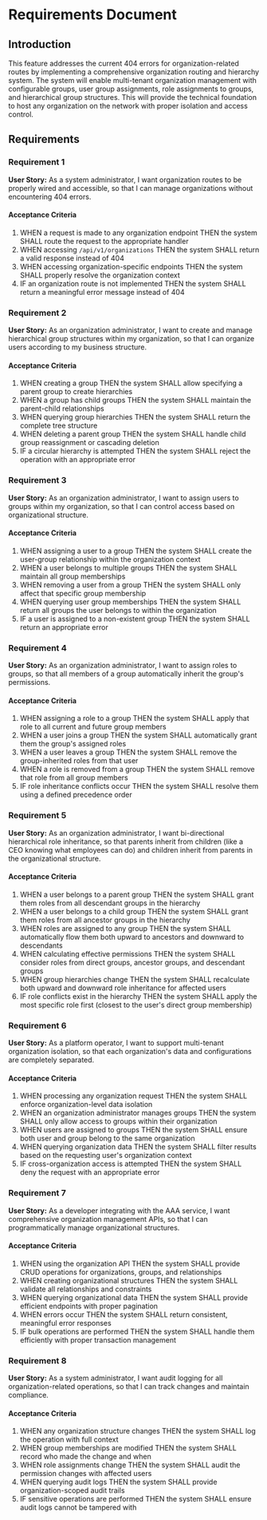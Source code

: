 # Requirements Document

## Introduction

This feature addresses the current 404 errors for organization-related routes by implementing a comprehensive organization routing and hierarchy system. The system will enable multi-tenant organization management with configurable groups, user group assignments, role assignments to groups, and hierarchical group structures. This will provide the technical foundation to host any organization on the network with proper isolation and access control.

## Requirements

### Requirement 1

**User Story:** As a system administrator, I want organization routes to be properly wired and accessible, so that I can manage organizations without encountering 404 errors.

#### Acceptance Criteria

1. WHEN a request is made to any organization endpoint THEN the system SHALL route the request to the appropriate handler
2. WHEN accessing `/api/v1/organizations` THEN the system SHALL return a valid response instead of 404
3. WHEN accessing organization-specific endpoints THEN the system SHALL properly resolve the organization context
4. IF an organization route is not implemented THEN the system SHALL return a meaningful error message instead of 404

### Requirement 2

**User Story:** As an organization administrator, I want to create and manage hierarchical group structures within my organization, so that I can organize users according to my business structure.

#### Acceptance Criteria

1. WHEN creating a group THEN the system SHALL allow specifying a parent group to create hierarchies
2. WHEN a group has child groups THEN the system SHALL maintain the parent-child relationships
3. WHEN querying group hierarchies THEN the system SHALL return the complete tree structure
4. WHEN deleting a parent group THEN the system SHALL handle child group reassignment or cascading deletion
5. IF a circular hierarchy is attempted THEN the system SHALL reject the operation with an appropriate error

### Requirement 3

**User Story:** As an organization administrator, I want to assign users to groups within my organization, so that I can control access based on organizational structure.

#### Acceptance Criteria

1. WHEN assigning a user to a group THEN the system SHALL create the user-group relationship within the organization context
2. WHEN a user belongs to multiple groups THEN the system SHALL maintain all group memberships
3. WHEN removing a user from a group THEN the system SHALL only affect that specific group membership
4. WHEN querying user group memberships THEN the system SHALL return all groups the user belongs to within the organization
5. IF a user is assigned to a non-existent group THEN the system SHALL return an appropriate error

### Requirement 4

**User Story:** As an organization administrator, I want to assign roles to groups, so that all members of a group automatically inherit the group's permissions.

#### Acceptance Criteria

1. WHEN assigning a role to a group THEN the system SHALL apply that role to all current and future group members
2. WHEN a user joins a group THEN the system SHALL automatically grant them the group's assigned roles
3. WHEN a user leaves a group THEN the system SHALL remove the group-inherited roles from that user
4. WHEN a role is removed from a group THEN the system SHALL remove that role from all group members
5. IF role inheritance conflicts occur THEN the system SHALL resolve them using a defined precedence order

### Requirement 5

**User Story:** As an organization administrator, I want bi-directional hierarchical role inheritance, so that parents inherit from children (like a CEO knowing what employees can do) and children inherit from parents in the organizational structure.

#### Acceptance Criteria

1. WHEN a user belongs to a parent group THEN the system SHALL grant them roles from all descendant groups in the hierarchy
2. WHEN a user belongs to a child group THEN the system SHALL grant them roles from all ancestor groups in the hierarchy
3. WHEN roles are assigned to any group THEN the system SHALL automatically flow them both upward to ancestors and downward to descendants
4. WHEN calculating effective permissions THEN the system SHALL consider roles from direct groups, ancestor groups, and descendant groups
5. WHEN group hierarchies change THEN the system SHALL recalculate both upward and downward role inheritance for affected users
6. IF role conflicts exist in the hierarchy THEN the system SHALL apply the most specific role first (closest to the user's direct group membership)

### Requirement 6

**User Story:** As a platform operator, I want to support multi-tenant organization isolation, so that each organization's data and configurations are completely separated.

#### Acceptance Criteria

1. WHEN processing any organization request THEN the system SHALL enforce organization-level data isolation
2. WHEN an organization administrator manages groups THEN the system SHALL only allow access to groups within their organization
3. WHEN users are assigned to groups THEN the system SHALL ensure both user and group belong to the same organization
4. WHEN querying organization data THEN the system SHALL filter results based on the requesting user's organization context
5. IF cross-organization access is attempted THEN the system SHALL deny the request with an appropriate error

### Requirement 7

**User Story:** As a developer integrating with the AAA service, I want comprehensive organization management APIs, so that I can programmatically manage organizational structures.

#### Acceptance Criteria

1. WHEN using the organization API THEN the system SHALL provide CRUD operations for organizations, groups, and relationships
2. WHEN creating organizational structures THEN the system SHALL validate all relationships and constraints
3. WHEN querying organizational data THEN the system SHALL provide efficient endpoints with proper pagination
4. WHEN errors occur THEN the system SHALL return consistent, meaningful error responses
5. IF bulk operations are performed THEN the system SHALL handle them efficiently with proper transaction management

### Requirement 8

**User Story:** As a system administrator, I want audit logging for all organization-related operations, so that I can track changes and maintain compliance.

#### Acceptance Criteria

1. WHEN any organization structure changes THEN the system SHALL log the operation with full context
2. WHEN group memberships are modified THEN the system SHALL record who made the change and when
3. WHEN role assignments change THEN the system SHALL audit the permission changes with affected users
4. WHEN querying audit logs THEN the system SHALL provide organization-scoped audit trails
5. IF sensitive operations are performed THEN the system SHALL ensure audit logs cannot be tampered with
